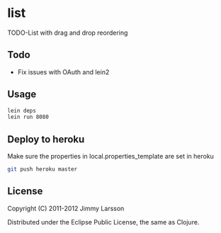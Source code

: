 # list

TODO-List with drag and drop reordering

## Todo
* Fix issues with OAuth and lein2

## Usage

```bash
lein deps
lein run 8080
```

## Deploy to heroku

Make sure the properties in local.properties_template are set in heroku

``` bash
git push heroku master
```

## License

Copyright (C) 2011-2012 Jimmy Larsson

Distributed under the Eclipse Public License, the same as Clojure.

